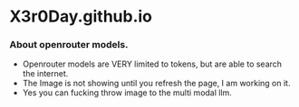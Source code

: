 # X3r0Day.github.io

### About openrouter models.

- Openrouter models are VERY limited to tokens, but are able to search the internet.
- The Image is not showing until you refresh the page, I am working on it.
- Yes you can fucking throw image to the multi modal llm.